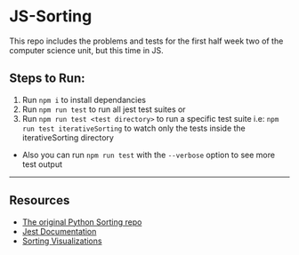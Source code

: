 # JS-Sorting

This repo includes the problems and tests for the first half week two of the computer science unit, but this time in JS.

## Steps to Run:

1. Run `npm i` to install dependancies
2. Run `npm run test` to run all jest test suites or
3. Run `npm run test <test directory>` to run a specific test suite i.e: `npm run test iterativeSorting` to watch only the tests inside the iterativeSorting directory

- Also you can run `npm run test` with the `--verbose` option to see more test output

---

## Resources

- [The original Python Sorting repo](https://github.com/LambdaSchool/Sorting)
- [Jest Documentation](https://jestjs.io/docs/en/getting-started)
- [Sorting Visualizations](https://www.cs.usfca.edu/~galles/visualization/ComparisonSort.html)
